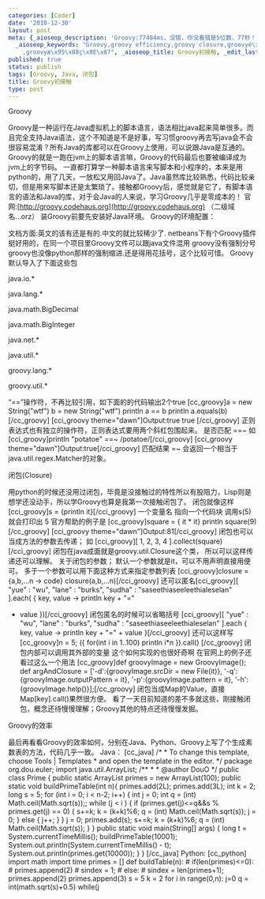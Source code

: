 ```yaml
---
categories: [Coder]
date: '2010-12-30'
layout: post
meta: {_aioseop_description: 'Groovy:77484ms，没错，你没看错是5位数，77秒！几乎是java版的110倍。天啊，这也忒慢了吧，是不是我触犯了什么禁忌啊，很可能出现在列表结构上面',
  _aioseop_keywords: "Groovy,groovy efficiency,groovy closure,groovyé\x97­å\x8C\N\
    ,groovyæ\x95\x88ç\x8E\x87", _aioseop_title: Groovy初接触, _edit_last: '1', dsq_thread_id: '796842606'}
published: true
status: publish
tags: [Groovy, Java, 闭包]
title: Groovy初接触
type: post
---
```

Groovy

Groovy是一种运行在Java虚拟机上的脚本语言，语法相比java起来简单很多。而且完全支持Java语法，这个不知道是不是好事，写习惯groovy再去写java会不会很容易混淆？所有Java的库都可以在Groovy上使用，可以说跟Java是互通的。Groovy的就是一跑在jvm上的脚本语言嘛，Groovy的代码最后也要被编译成为jvm上的字节码。
一直都打算学一种脚本语言来写脚本和小程序的，本来是用python的，用了几天，一放松又用回Java了。Java虽然库比较熟悉，代码比较亲切，但是用来写脚本还是太繁琐了。接触都Groovy后，感觉就是它了，有脚本语言的语法和Java的库，对于会Java的人来说，学习Groovy几乎是零成本的！
官网:[http://groovy.codehaus.org](http://groovy.codehaus.org)
（二级域名...orz） 装Groovy前要先安装好Java环境。 Groovy的环境配置：

文档方面:英文的该有还是有的.中文的就比较稀少了.
netbeans下有个Groovy插件挺好用的，在同一个项目里Groovy文件可以跟java文件混用
groovy没有强制分号
groovy也没像python那样的强制缩进.还是得用花括号，这个比较可惜。 Groovy
默认导入了下面这些包

java.io.\*

java.lang.\*

java.math.BigDecimal

java.math.BigInteger

java.net.\*

java.util.\*

groovy.lang.\*

groovy.util.\*

“==”操作符，不再比较引用，如下面的的代码输出2个true [cc\_groovy]a = new
String("wtf") b = new String("wtf") println a == b println
a.equals(b)[/cc\_groovy] [cci\_groovy theme="dawn"]Output:true true
[/cci\_groovy]
正则表达式也有独立的操作符，正则表达式要用两个斜杠包围起来。 是否匹配
==\~ 如 [cci\_groovy]println "potatoe" ==\~ /potatoe/[/cci\_groovy]
[cci\_groovy theme="dawn"]Output:true[/cci\_groovy] 匹配结果 =\~
会返回一个相当于java.util.regex.Matcher的对象。

闭包(Closure)

用python的时候还没用过闭包，毕竟是没接触过的特性所以有股阻力，Lisp则是想学还没动手，所以学Groovy也算是我第一次接触闭包了。
闭包就像这样 [cci\_groovy]s = {println it}[/cci\_groovy] 一个变量名
指向一个代码块 调用s(5) 就会打印出 5 官方帮助的例子是 [cc\_groovy]square
= { it \* it} println square(9)[/cc\_groovy] [cci\_groovy
theme="dawn"]Output:81[/cci\_groovy] 闭包也可以当成方法的参数去传递； 如
[cci\_groovy][ 1, 2, 3, 4 ].collect(square)[/cci\_groovy]
闭包在java成面就是groovy.util.Closure这个类，
所以可以这样传递还可以理解。 关于闭包的参数；
默认一个参数就是it，可以不用声明直接用便可。
多于一个参数可以用下面这种方式来指定参数列表 [cci\_groovy]closure =
{a,b,...n -\> code} closure(a,b,...n)[/cci\_groovy]
还可以匿名[cci\_groovy][ "yue" : "wu", "lane" : "burks", "sudha" :
"saseethiaseeleethialeselan" ].each( { key, value -\> println key + "="
+ value })[/cci\_groovy] 闭包匿名的时候可以省略括号 [cci\_groovy][ "yue"
: "wu", "lane" : "burks", "sudha" : "saseethiaseeleethialeselan" ].each
{ key, value -\> println key + "=" + value }[/cci\_groovy] 还可以这样写
[cc\_groovy]n = 5; ({ for(int i in 1..100) println i\*n }).call()
[/cc\_groovy] 闭包内部可以调用其外部的变量 这个如何实现的也很好奇啊
在官网上的例子还看过这么一个用法 [cc\_groovy]def groovyImage = new
GroovyImage(); def argAndClosure = ['-d':{groovyImage.srcDir = new
File(it)}, '-q':{groovyImage.outputPattern = it},
'-p':{groovyImage.pattern = it},
'-h':{groovyImage.help()}];[/cc\_groovy]
闭包当成Map的Value，直接Map[key].call()果然很方便。
看了一天目前知道的差不多就这些，刚接触闭包，概念还待慢慢理解；Groovy其他的特点还待慢慢发掘。

Groovy的效率

最后再看看Groovy的效率如何，分别在Java、Python、Groovy上写了个生成素数表的方法，代码几乎一致。
Java： [cc\_java] /\* \* To change this template, choose Tools |
Templates \* and open the template in the editor. \*/ package
org.dou.euler; import java.util.ArrayList; /\*\* \* \* @author DouO \*/
public class Prime { public static ArrayList primes = new
ArrayList(100); public static void buildPrimeTable(int n){
primes.add(2L); primes.add(3L); int k = 2; long s = 5; for (int i = 0; i
\< n-2; i++) { int j = 0; int q = (int) Math.ceil(Math.sqrt(s));; while
(j \< i ) { if (primes.get(j)\<=q&&s % primes.get(j) == 0) { s+=k; k =
(k+k)%6; q = (int) Math.ceil(Math.sqrt(s)); j = 0; } else { j++; } } j =
0; primes.add(s); s+=k; k = (k+k)%6; q = (int) Math.ceil(Math.sqrt(s));
} } public static void main(String[] args) { long t =
System.currentTimeMillis(); buildPrimeTable(10001);
System.out.println(System.currentTimeMillis() - t);
System.out.println(primes.get(10000)); } } [/cc\_java] Python:
[cc\_python] import math import time primes = [] def buildTable(n): \#
if(len(primes)\<=0): \# primes.append(2) \# sindex = 1; \# else: \#
sindex = len(primes+1); primes.append(2) primes.append(3) s = 5 k = 2
for i in range(0,n): j=0 q = int(math.sqrt(s)+0.5) while(j
